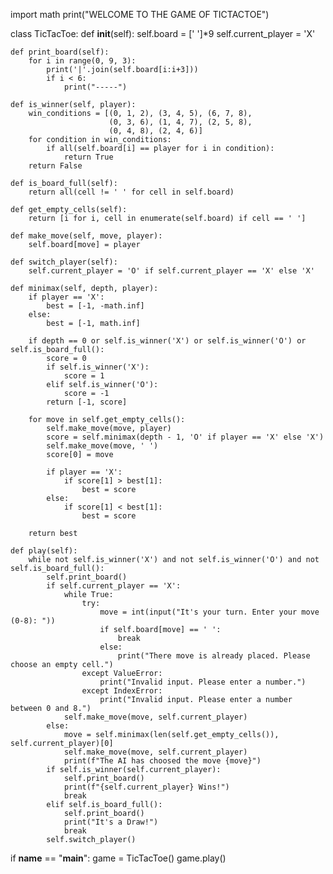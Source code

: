 import math
print("WELCOME TO THE GAME OF TICTACTOE")

class TicTacToe:
    def __init__(self):
        self.board = [' ']*9
        self.current_player = 'X'

    def print_board(self):
        for i in range(0, 9, 3):
            print('|'.join(self.board[i:i+3]))
            if i < 6:
                print("-----")

    def is_winner(self, player):
        win_conditions = [(0, 1, 2), (3, 4, 5), (6, 7, 8),
                          (0, 3, 6), (1, 4, 7), (2, 5, 8),
                          (0, 4, 8), (2, 4, 6)]
        for condition in win_conditions:
            if all(self.board[i] == player for i in condition):
                return True
        return False

    def is_board_full(self):
        return all(cell != ' ' for cell in self.board)

    def get_empty_cells(self):
        return [i for i, cell in enumerate(self.board) if cell == ' ']

    def make_move(self, move, player):
        self.board[move] = player

    def switch_player(self):
        self.current_player = 'O' if self.current_player == 'X' else 'X'

    def minimax(self, depth, player):
        if player == 'X':
            best = [-1, -math.inf]
        else:
            best = [-1, math.inf]

        if depth == 0 or self.is_winner('X') or self.is_winner('O') or self.is_board_full():
            score = 0
            if self.is_winner('X'):
                score = 1
            elif self.is_winner('O'):
                score = -1
            return [-1, score]

        for move in self.get_empty_cells():
            self.make_move(move, player)
            score = self.minimax(depth - 1, 'O' if player == 'X' else 'X')
            self.make_move(move, ' ')
            score[0] = move

            if player == 'X':
                if score[1] > best[1]:
                    best = score
            else:
                if score[1] < best[1]:
                    best = score

        return best

    def play(self):
        while not self.is_winner('X') and not self.is_winner('O') and not self.is_board_full():
            self.print_board()
            if self.current_player == 'X':
                while True:
                    try:
                        move = int(input("It's your turn. Enter your move (0-8): "))
                        if self.board[move] == ' ':
                            break
                        else:
                            print("There move is already placed. Please choose an empty cell.")
                    except ValueError:
                        print("Invalid input. Please enter a number.")
                    except IndexError:
                        print("Invalid input. Please enter a number between 0 and 8.")
                self.make_move(move, self.current_player)
            else:
                move = self.minimax(len(self.get_empty_cells()), self.current_player)[0]
                self.make_move(move, self.current_player)
                print(f"The AI has choosed the move {move}")
            if self.is_winner(self.current_player):
                self.print_board()
                print(f"{self.current_player} Wins!")
                break
            elif self.is_board_full():
                self.print_board()
                print("It's a Draw!")
                break
            self.switch_player()

if __name__ == "__main__":
    game = TicTacToe()
    game.play()
